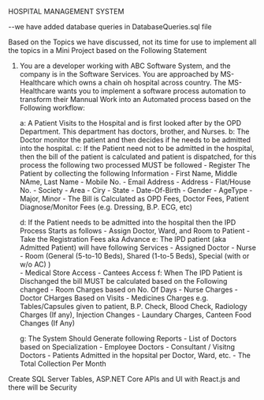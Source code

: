 HOSPITAL MANAGEMENT SYSTEM


--we have added database queries in DatabaseQueries.sql file

Based on the Topics we have discussed, not its time for use to implement all the topics in a Mini Project based on the Following Statement

1. You are a developer working with ABC Software System, and the company is in the Software Services. You are approached by MS-Healthcare which owns a chain oh hospital across country. The MS-Healthcare wants you to implement a software process automation to transform their Mannual Work into an Automated process based on the Following workflow:

	a: A Patient Visits to the Hospital and is first looked after by the OPD Department. This department has doctors, brother, and Nurses.
	b: The Doctor monitor the patient and then decides if he needs to be admitted into the hospital.
      c: If the Patient need not to be admitted in the hospital, then the bill of the patient is calculated and patient is dispatched, for this process the following two processed MUST be followed
		- Register The Patient by collecting the following Information
				- First Name, Middle NAme, Last Name
				- Mobile No.
				- Email Address
				- Address
					- Flat/House No.
					- Society
				   	- Area
					- Ciry
					- State
					- Date-Of-Birth
				- Gender
				- AgeType
					- Major, Minor
		- The Bill is Calculated as OPD Fees, Doctor Fees, Patient Diagnose/Monitor Fees (e.g. Dressing, B.P. ECG, etc)

	d: If the Patient needs to be admitted into the hospital then the IPD Process Starts as follows
		- Assign Doctor, Ward, and Room to Patient
		- Take the Registration Fees aka Advance
	e: The IPD patient (aka Admitted Patient) will have following Services
			- Assigned Doctor
			- Nurse
			- Room (General (5-to-10 Beds), Shared (1-to-5 Beds), Special (with or w/o AC) )			
			- Medical Store Access
			- Cantees Access
	f: When The IPD Patient is Dischanged the bill MUST be calculated based on the Following changed
		- Room Charges based on No. Of Days
		- Nurse Charges
		- Doctor CHarges Based on Visits
		- Medicines Charges e.g. Tables/Capsules given to patient, B.P. Check, Blood Check, Radiology Charges (If any), Injection Changes
		- Laundary Charges, Canteen Food Changes (If Any)

	g: The System Should Generate following Reports
		- List of Doctors based on Specialization
		- Employee Doctors
		- Consultant / Visitng Doctors
		- Patients Admitted in the hopsital per Doctor, Ward, etc.
		- The Total Collection Per Month 
		

Create SQL Server Tables, ASP.NET Core APIs  and UI with React.js and there will be Security 

 
